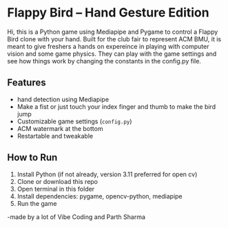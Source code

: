 # Flappy Bird – Hand Gesture Edition

Hi, this is a Python game using Mediapipe and Pygame to control a Flappy Bird clone with your hand.
Built for the club fair to represent ACM BMU, it is meant to give freshers a hands on expereince in 
playing with computer vision and some game physics. They can play with the game settings and see how 
things work by changing the constants in the config.py file.

## Features
- hand detection using Mediapipe
- Make a fist or just touch your index finger and thumb to make the bird jump
- Customizable game settings (`config.py`)
- ACM watermark at the bottom
- Restartable and tweakable

## How to Run
1. Install Python (if not already, version 3.11 preferred for open cv)
2. Clone or download this repo
3. Open terminal in this folder
4. Install dependencies: pygame, opencv-python, mediapipe
5. Run the game

-made by a lot of Vibe Coding and Parth Sharma
